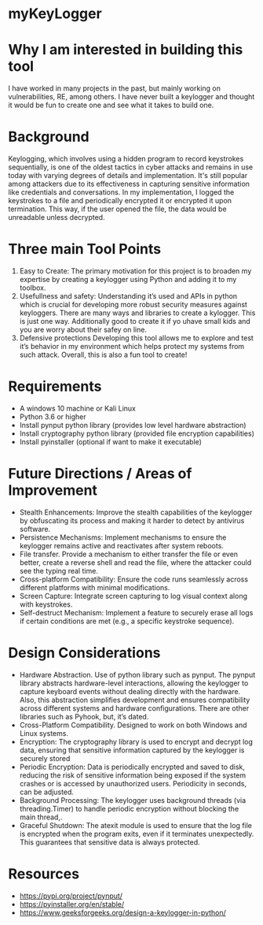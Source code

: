 
# myKeyLogger

# Why I am interested in building this tool
I have worked in many projects in the past, but mainly working on vulnerabilities, RE, among others. I have never built a keylogger and thought it would be fun to create one and see what it takes to build one.

# Background
Keylogging, which involves using a hidden program to record keystrokes sequentially, is one of the oldest tactics in cyber attacks and remains in use today with varying degrees of details and implementation. It's still popular among attackers due to its effectiveness in capturing sensitive information like credentials and conversations. In my implementation, I logged the keystrokes to a file and periodically encrypted it or encrypted it upon termination. This way, if the user opened the file, the data would be unreadable unless decrypted.

# Three main Tool Points
1. Easy to Create:
The primary motivation for this project is to broaden my expertise by creating a keylogger using Python and adding it to my toolbox.
2. Usefullness and safety:
Understanding it’s used and APIs in python which is crucial for developing more robust security measures against keyloggers. There are many ways and libraries to create a kylogger. This is just one way. Additionally good to create it if yo uhave small kids and you are worry about their safey on line.
3. Defensive protections
Developing this tool allows me to explore and test it’s behavior in my environment which helps protect my systems from such attack. Overall, this is also a fun tool to create!

# Requirements
- A windows 10 machine or Kali Linux
- Python 3.6 or higher
- Install pynput python library (provides low level hardware abstraction)
- Install cryptography python library (provided file encryption capabilities)
- Install pyinstaller (optional if want to make it executable)

# Future Directions / Areas of Improvement
- Stealth Enhancements: Improve the stealth capabilities of the keylogger by obfuscating its process and making it harder to detect by antivirus software.
- Persistence Mechanisms: Implement mechanisms to ensure the keylogger remains active and reactivates after system reboots.
- File transfer. Provide a mechanism to either transfer the file or even better, create a reverse shell and read the file, where the attacker could see the typing real time.
- Cross-platform Compatibility: Ensure the code runs seamlessly across different platforms with minimal modifications.
- Screen Capture: Integrate screen capturing to log visual context along with keystrokes.
- Self-destruct Mechanism: Implement a feature to securely erase all logs if certain conditions are met (e.g., a specific keystroke sequence).

# Design Considerations
- Hardware Abstraction.  Use of python library such as pynput. The pynput library abstracts hardware-level interactions, allowing the keylogger to capture keyboard events without dealing directly with the hardware. Also, this abstraction simplifies development and ensures compatibility across different systems and hardware configurations. There are other libraries such as Pyhook, but, it’s dated.
- Cross-Platform Compatibility.  Designed to work on both Windows and Linux systems.
- Encryption: The cryptography library is used to encrypt and decrypt log data, ensuring that sensitive information captured by the keylogger is securely stored
- Periodic Encryption: Data is periodically encrypted and saved to disk, reducing the risk of sensitive information being exposed if the system crashes or is accessed by unauthorized users. Periodicity in seconds, can be adjusted.
- Background Processing: The keylogger uses background threads (via threading.Timer) to handle periodic encryption without blocking the main thread,.
- Graceful Shutdown: The atexit module is used to ensure that the log file is encrypted when the program exits, even if it terminates unexpectedly. This guarantees that sensitive data is always protected.

# Resources	
- https://pypi.org/project/pynput/
- https://pyinstaller.org/en/stable/
- https://www.geeksforgeeks.org/design-a-keylogger-in-python/

